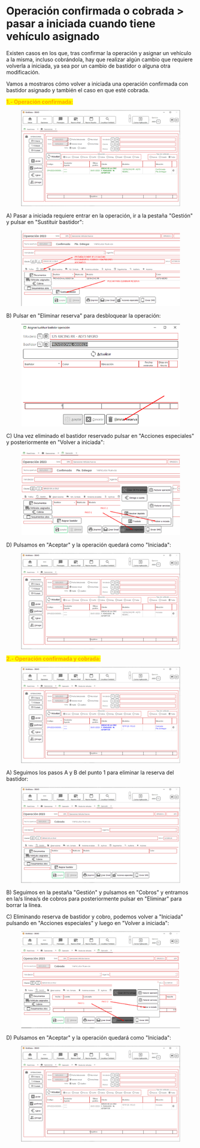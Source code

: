 # Operación confirmada o cobrada > pasar a iniciada cuando tiene vehículo asignado

Existen casos en los que, tras confirmar la operación y asignar un vehículo a la misma, incluso cobrándola, hay que realizar algún cambio que requiere volverla a iniciada, ya sea por un cambio de bastidor o alguna otra modificación.

Vamos a mostraros cómo volver a iniciada una operación confirmada con bastidor asignado y también el caso en que esté cobrada.

<mark style="color:orange;">**1.- Operación confirmada:**</mark>

<figure><img src="../.gitbook/assets/imagen (1) (1) (3).png" alt=""><figcaption></figcaption></figure>

A) Pasar a iniciada requiere entrar en la operación, ir a la pestaña "Gestión" y pulsar en "Sustituir bastidor":

<figure><img src="../.gitbook/assets/imagen (20).png" alt=""><figcaption></figcaption></figure>

B) Pulsar en "Eliminar reserva" para desbloquear la operación:

<figure><img src="../.gitbook/assets/imagen (75).png" alt=""><figcaption></figcaption></figure>

C) Una vez eliminado el bastidor reservado pulsar en "Acciones especiales" y posteriormente en "Volver a iniciada":

<figure><img src="../.gitbook/assets/imagen (77).png" alt=""><figcaption></figcaption></figure>

D) Pulsamos en "Aceptar" y la operación quedará como "Iniciada":

<figure><img src="../.gitbook/assets/imagen (2) (3).png" alt=""><figcaption></figcaption></figure>

<mark style="color:orange;">**2.- Operación confirmada y cobrada:**</mark>

<figure><img src="../.gitbook/assets/imagen (3) (6).png" alt=""><figcaption></figcaption></figure>

A) Seguimos los pasos A y B del punto 1 para eliminar la reserva del bastidor:

<figure><img src="../.gitbook/assets/imagen (76).png" alt=""><figcaption></figcaption></figure>

B) Seguimos en la pestaña "Gestión" y pulsamos en "Cobros" y entramos en la/s línea/s de cobros para posteriormente pulsar en "Eliminar" para borrar la línea.

C) Eliminando reserva de bastidor y cobro, podemos volver a "Iniciada" pulsando en "Acciones especiales" y luego en "Volver a iniciada":

<figure><img src="../.gitbook/assets/imagen (10) (2).png" alt=""><figcaption></figcaption></figure>

D) Pulsamos en "Aceptar" y la operación quedará como "Iniciada":

<figure><img src="../.gitbook/assets/imagen (6) (2).png" alt=""><figcaption></figcaption></figure>

